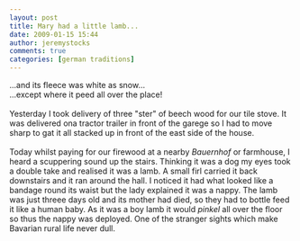 ```yaml
---
layout: post
title: Mary had a little lamb...
date: 2009-01-15 15:44
author: jeremystocks
comments: true
categories: [german traditions]
---
```

...and its fleece was white as snow...<br />...except where it peed all over the place!<br /><br />Yesterday I took delivery of three "ster" of beech wood for our tile stove. It was delivered ona tractor trailer in front of the garege so I had to move sharp to gat it all stacked up in front of the east side of the house.<br /><br />Today whilst paying for our firewood at a nearby <span style="font-style:italic;">Bauernhof</span> or farmhouse, I heard a scuppering sound up the stairs. Thinking it was a dog my eyes took a double take and realised it was a lamb. A small firl carried it back downstairs and it ran around the hall. I noticed it had what looked like a bandage round its waist but the lady explained it was a nappy. The lamb was just threee days old and its mother had died, so they had to bottle feed it like a human baby. As it was a boy lamb it would <span style="font-style:italic;">pinkel</span> all over the floor so thus the nappy was deployed. One of the stranger sights which make Bavarian rural life never dull.
